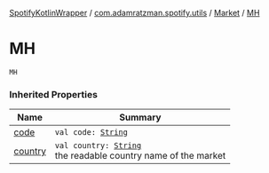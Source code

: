 [SpotifyKotlinWrapper](../../index.md) / [com.adamratzman.spotify.utils](../index.md) / [Market](index.md) / [MH](./-m-h.md)

# MH

`MH`

### Inherited Properties

| Name | Summary |
|---|---|
| [code](code.md) | `val code: `[`String`](https://kotlinlang.org/api/latest/jvm/stdlib/kotlin/-string/index.html) |
| [country](country.md) | `val country: `[`String`](https://kotlinlang.org/api/latest/jvm/stdlib/kotlin/-string/index.html)<br>the readable country name of the market |
